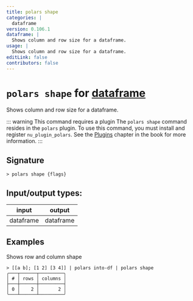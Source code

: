 ```yaml
---
title: polars shape
categories: |
  dataframe
version: 0.106.1
dataframe: |
  Shows column and row size for a dataframe.
usage: |
  Shows column and row size for a dataframe.
editLink: false
contributors: false
---
```

<!-- This file is automatically generated. Please edit the command in https://github.com/nushell/nushell instead. -->

# `polars shape` for [dataframe](/commands/categories/dataframe.md)

<div class='command-title'>Shows column and row size for a dataframe.</div>

::: warning This command requires a plugin
The `polars shape` command resides in the `polars` plugin.
To use this command, you must install and register `nu_plugin_polars`.
See the [Plugins](/book/plugins.html) chapter in the book for more information.
:::


## Signature

```> polars shape {flags} ```


## Input/output types:

| input     | output    |
| --------- | --------- |
| dataframe | dataframe |
## Examples

Shows row and column shape
```nu
> [[a b]; [1 2] [3 4]] | polars into-df | polars shape
╭───┬──────┬─────────╮
│ # │ rows │ columns │
├───┼──────┼─────────┤
│ 0 │    2 │       2 │
╰───┴──────┴─────────╯

```
